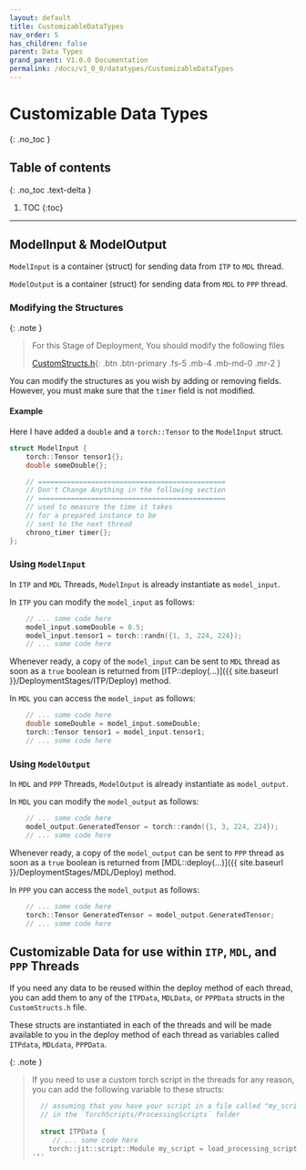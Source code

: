 ```yaml
---
layout: default
title: CustomizableDataTypes
nav_order: 5
has_children: false
parent: Data Types
grand_parent: V1.0.0 Documentation
permalink: /docs/v1_0_0/datatypes/CustomizableDataTypes
---
```


# Customizable Data Types
{: .no_toc }

## Table of contents
{: .no_toc .text-delta }

1. TOC
{:toc}

---

## ModelInput & ModelOutput

`ModelInput` is a container (struct) for sending data from `ITP` to `MDL` thread.

`ModelOutput` is a container (struct) for sending data from `MDL` to `PPP` thread.

### Modifying the Structures

{: .note }
> For this Stage of Deployment, You should modify the following files
> 
> [CustomStructs.h](https://github.com/behzadhaki/NeuralMidiFXPlugin/blob/master/NeuralMidiFXPlugin/NeuralMidiFXPlugin/CustomStructs.h){: .btn .btn-primary .fs-5 .mb-4 .mb-md-0 .mr-2 }
>

You can modify the structures as you wish by adding or removing fields. 
However, you must make sure that the `timer` field is not modified.

#### Example

Here I have added a `double` and a `torch::Tensor` to the `ModelInput` struct.

```c++
struct ModelInput {
    torch::Tensor tensor1{};
    double someDouble{};

    // ==============================================
    // Don't Change Anything in the following section
    // ==============================================
    // used to measure the time it takes
    // for a prepared instance to be
    // sent to the next thread
    chrono_timer timer{};
};
```

### Using `ModelInput`

In `ITP` and `MDL` Threads, `ModelInput` is already instantiate as `model_input`.

In `ITP` you can modify the `model_input` as follows:

```c++
    // ... some code here
    model_input.someDouble = 0.5;
    model_input.tensor1 = torch::randn({1, 3, 224, 224});
    // ... some code here
``` 

Whenever ready, a copy of the `model_input` can be sent to `MDL` thread as soon as a `true` boolean is returned from 
[ITP::deploy(...)]({{ site.baseurl }}/DeploymentStages/ITP/Deploy) method.

In `MDL` you can access the `model_input` as follows:

```c++
    // ... some code here
    double someDouble = model_input.someDouble;
    torch::Tensor tensor1 = model_input.tensor1;
    // ... some code here
```

### Using `ModelOutput`

In `MDL` and `PPP` Threads, `ModelOutput` is already instantiate as `model_output`.

In `MDL` you can modify the `model_output` as follows:

```c++
    // ... some code here
    model_output.GeneratedTensor = torch::randn({1, 3, 224, 224});
    // ... some code here
```

Whenever ready, a copy of the `model_output` can be sent to `PPP` thread as soon as a `true` boolean is returned from
[MDL::deploy(...)]({{ site.baseurl }}/DeploymentStages/MDL/Deploy) method.

In `PPP` you can access the `model_output` as follows:

```c++
    // ... some code here
    torch::Tensor GeneratedTensor = model_output.GeneratedTensor;
    // ... some code here
```


## Customizable Data for use within `ITP`, `MDL`, and `PPP` Threads

If you need any data to be reused within the deploy method of each thread, you can add them to any of the 
`ITPData`, `MDLData`, or `PPPData` structs in the `CustomStructs.h` file.

These structs are instantiated in each of the threads and will be made available to you in the deploy method of each thread
as variables called `ITPdata`, `MDLdata`, `PPPData`.

{: .note }
> If you need to use a custom torch script in the threads for any reason,
> you can add the following variable to these structs:
> ```c++
>   // assuming that you have your script in a file called "my_script.pt" located 
>   // in the `TorchScripts/ProcessingScripts` folder
>   
>   struct ITPData {
>      // ... some code here
>     torch::jit::script::Module my_script = load_processing_script("my_script.pt");
> '''
